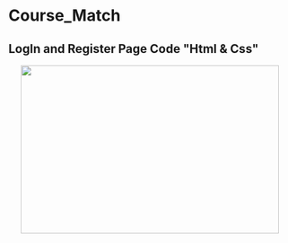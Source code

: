 # Course_Match
## LogIn and Register Page Code "Html & Css" 

<p align="center">
  <img width="460" height="300" src="">
</p>
